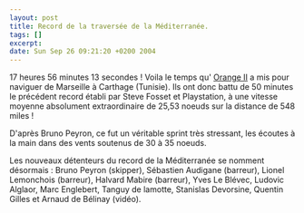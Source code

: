 ```yaml
--- 
layout: post
title: Record de la traversée de la Méditerranée.
tags: []
excerpt:
date: Sun Sep 26 09:21:20 +0200 2004
---
```

17 heures 56 minutes 13 secondes ! Voila le temps qu' [Orange II](http://www.maxi-catamaran-orange.com) a mis pour naviguer de Marseille à Carthage (Tunisie). Ils ont donc battu de 50 minutes le précédent record établi par Steve Fosset et Playstation, à une vitesse moyenne absolument extraordinaire de 25,53 noeuds sur la distance de 548 miles !

D'après Bruno Peyron, ce fut un véritable sprint très stressant, les écoutes à la main dans des vents soutenus de 30 à 35 noeuds.

Les nouveaux détenteurs du record de la Méditerranée se nomment désormais : Bruno Peyron (skipper), Sébastien Audigane (barreur), Lionel Lemonchois (barreur), Halvard Mabire (barreur), Yves Le Blévec, Ludovic Alglaor, Marc Englebert, Tanguy de lamotte, Stanislas Devorsine, Quentin Gilles et Arnaud de Bélinay (vidéo).
